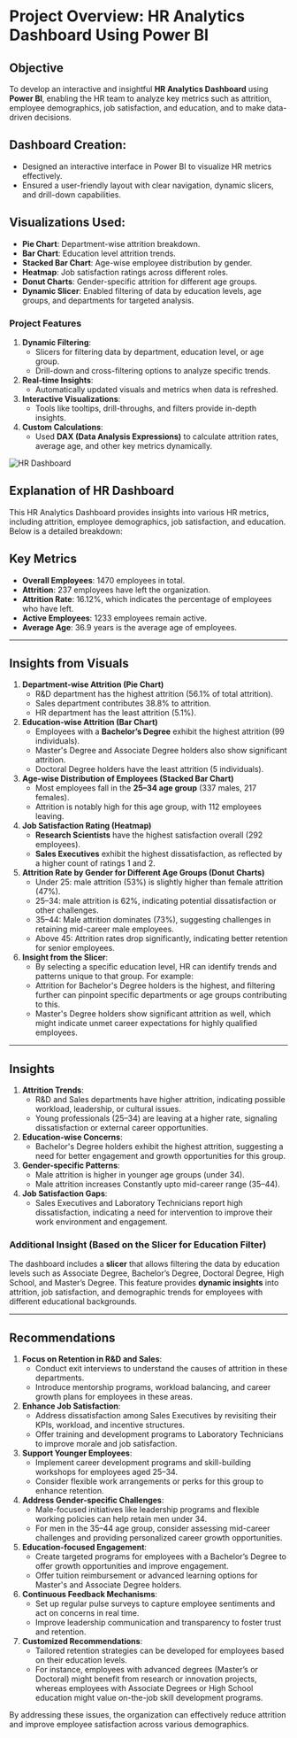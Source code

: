 # Project Overview: HR Analytics Dashboard Using Power BI

## **Objective**

To develop an interactive and insightful **HR Analytics Dashboard** using **Power BI**, enabling the HR team to analyze key metrics such as attrition, employee demographics, job satisfaction, and education, and to make data-driven decisions.

## **Dashboard Creation**:

- Designed an interactive interface in Power BI to visualize HR metrics effectively.
- Ensured a user-friendly layout with clear navigation, dynamic slicers, and drill-down capabilities.

## **Visualizations Used**:

- **Pie Chart**: Department-wise attrition breakdown.
- **Bar Chart**: Education level attrition trends.
- **Stacked Bar Chart**: Age-wise employee distribution by gender.
- **Heatmap**: Job satisfaction ratings across different roles.
- **Donut Charts**: Gender-specific attrition for different age groups.
- **Dynamic Slicer**: Enabled filtering of data by education levels, age groups, and departments for targeted analysis.

### **Project Features**

1. **Dynamic Filtering**:
    - Slicers for filtering data by department, education level, or age group.
    - Drill-down and cross-filtering options to analyze specific trends.
2. **Real-time Insights**:
    - Automatically updated visuals and metrics when data is refreshed.
3. **Interactive Visualizations**:
    - Tools like tooltips, drill-throughs, and filters provide in-depth insights.
4. **Custom Calculations**:
    - Used **DAX (Data Analysis Expressions)** to calculate attrition rates, average age, and other key metrics dynamically.

![HR Dashboard ](https://github.com/user-attachments/assets/73a5bb2e-b034-4b62-bd4e-b576d64617b4)

## **Explanation of HR Dashboard**

This HR Analytics Dashboard provides insights into various HR metrics, including attrition, employee demographics, job satisfaction, and education. Below is a detailed breakdown:

## **Key Metrics**

- **Overall Employees**: 1470 employees in total.
- **Attrition**: 237 employees have left the organization.
- **Attrition Rate**: 16.12%, which indicates the percentage of employees who have left.
- **Active Employees**: 1233 employees remain active.
- **Average Age**: 36.9 years is the average age of employees.

---

## **Insights from Visuals**

1. **Department-wise Attrition (Pie Chart)**
    - R&D department has the highest attrition (56.1% of total attrition).
    - Sales department contributes 38.8% to attrition.
    - HR department has the least attrition (5.1%).
2. **Education-wise Attrition (Bar Chart)**
    - Employees with a **Bachelor’s Degree** exhibit the highest attrition (99 individuals).
    - Master's Degree and Associate Degree holders also show significant attrition.
    - Doctoral Degree holders have the least attrition (5 individuals).
3. **Age-wise Distribution of Employees (Stacked Bar Chart)**
    - Most employees fall in the **25–34 age group** (337 males, 217 females).
    - Attrition is notably high for this age group, with 112 employees leaving.
4. **Job Satisfaction Rating (Heatmap)**
    - **Research Scientists** have the highest satisfaction overall (292 employees).
    - **Sales Executives** exhibit the highest dissatisfaction, as reflected by a higher count of ratings 1 and 2.
5. **Attrition Rate by Gender for Different Age Groups (Donut Charts)**
    - Under 25: male attrition (53%) is slightly higher than  female attrition (47%).
    - 25–34: male attrition is 62%, indicating potential dissatisfaction or other challenges.
    - 35–44: Male attrition dominates (73%), suggesting challenges in retaining mid-career male employees.
    - Above 45: Attrition rates drop significantly, indicating better retention for senior employees.
6. **Insight from the Slicer**:
    - By selecting a specific education level, HR can identify trends and patterns unique to that group. For example:
    - Attrition for Bachelor's Degree holders is the highest, and filtering further can pinpoint specific departments or age groups contributing to this.
    - Master's Degree holders show significant attrition as well, which might indicate unmet career expectations for highly qualified employees.
---

## **Insights**

1. **Attrition Trends**:
    - R&D and Sales departments have higher attrition, indicating possible workload, leadership, or cultural issues.
    - Young professionals (25–34) are leaving at a higher rate, signaling dissatisfaction or external career opportunities.
2. **Education-wise Concerns**:
    - Bachelor's Degree holders exhibit the highest attrition, suggesting a need for better engagement and growth opportunities for this group.
3. **Gender-specific Patterns**:
    - Male attrition is higher in younger age groups (under 34).
    - Male attrition increases Constantly upto mid-career range (35–44).
4. **Job Satisfaction Gaps**:
    - Sales Executives and Laboratory Technicians report high dissatisfaction, indicating a need for intervention to improve their work environment and engagement.

### **Additional Insight (Based on the Slicer for Education Filter)**

The dashboard includes a **slicer** that allows filtering the data by education levels such as Associate Degree, Bachelor’s Degree, Doctoral Degree, High School, and Master’s Degree. This feature provides **dynamic insights** into attrition, job satisfaction, and demographic trends for employees with different educational backgrounds.

---

## **Recommendations**

1. **Focus on Retention in R&D and Sales**:
    - Conduct exit interviews to understand the causes of attrition in these departments.
    - Introduce mentorship programs, workload balancing, and career growth plans for employees in these areas.
2. **Enhance Job Satisfaction**:
    - Address dissatisfaction among Sales Executives by revisiting their KPIs, workload, and incentive structures.
    - Offer training and development programs to Laboratory Technicians to improve morale and job satisfaction.
3. **Support Younger Employees**:
    - Implement career development programs and skill-building workshops for employees aged 25–34.
    - Consider flexible work arrangements or perks for this group to enhance retention.
4. **Address Gender-specific Challenges**:
    - Male-focused initiatives like leadership programs and flexible working policies can help retain men under 34.
    - For men in the 35–44 age group, consider assessing mid-career challenges and providing personalized career growth opportunities.
5. **Education-focused Engagement**:
    - Create targeted programs for employees with a Bachelor’s Degree to offer growth opportunities and improve engagement.
    - Offer tuition reimbursement or advanced learning options for Master's and Associate Degree holders.
6. **Continuous Feedback Mechanisms**:
    - Set up regular pulse surveys to capture employee sentiments and act on concerns in real time.
    - Improve leadership communication and transparency to foster trust and retention.
7. **Customized Recommendations**:
    - Tailored retention strategies can be developed for employees based on their education levels.
    - For instance, employees with advanced degrees (Master’s or Doctoral) might benefit from research or innovation projects, whereas employees with Associate Degrees or High School education might value on-the-job skill development programs.

By addressing these issues, the organization can effectively reduce attrition and improve employee satisfaction across various demographics.

